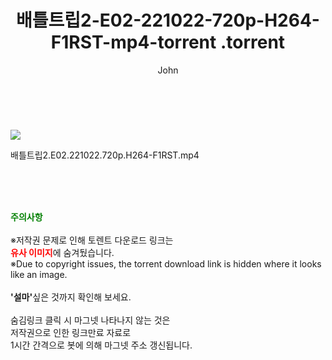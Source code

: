﻿---
layout: post
title:  "                   배틀트립2-E02-221022-720p-H264-F1RST-mp4-torrent                .torrent"
author: John
categories: [ TV ]
tags: [  ]
image: https://torrentrj59.com/uploadfile/full/6964a45f33c209190d64d5468b0e7b8c5cabdc9e.jpg 
description: "                   배틀트립2-E02-221022-720p-H264-F1RST-mp4-torrent                 torrent 정보 공유"
toc: true
toc_sticky: true
---

<br>
<p><img src="https://torrentrj59.com/uploadfile/full/6964a45f33c209190d64d5468b0e7b8c5cabdc9e.jpg"/></p>
 배틀트립2.E02.221022.720p.H264-F1RST.mp4    
    
<br><br><br>
<p data-ke-size="size16"><b><span style="color: green;">주의사항</span></b><br /><br />※저작권 문제로 인해 토렌트 다운로드 링크는<br /><b><span style="color: red;">유사 이미지</span></b>에 숨겨뒀습니다.<br />※Due to copyright issues, the torrent download link is hidden where it looks like an image.<br /><br /><b>'설마'</b>싶은 것까지 확인해 보세요.<br /><br />숨김링크 클릭 시 마그넷 나타나지 않는 것은<br />저작권으로 인한 링크만료 자료로<br />1시간 간격으로 봇에 의해 마그넷 주소 갱신됩니다.</p>
